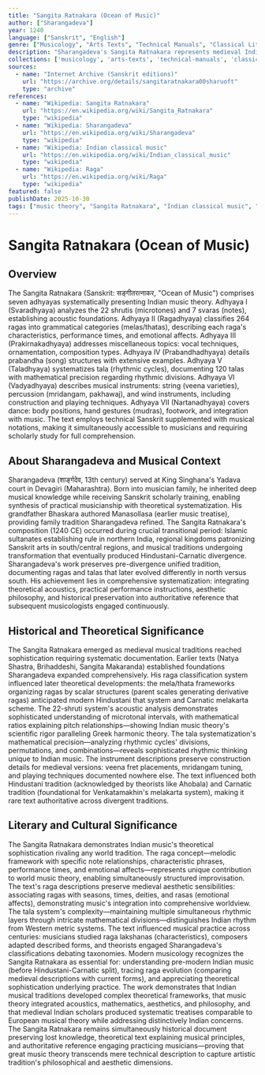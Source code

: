 ```yaml
---
title: "Sangita Ratnakara (Ocean of Music)"
author: ["Sharangadeva"]
year: 1240
language: ["Sanskrit", "English"]
genre: ["Musicology", "Arts Texts", "Technical Manuals", "Classical Literature"]
description: "Sharangadeva's Sangita Ratnakara represents medieval India's most comprehensive treatise on music theory, systematizing Hindustani and Carnatic traditions before their divergence while preserving ancient musical knowledge. Composed in 1240 CE at the Yadava court in Devagiri (modern Daulatabad), this monumental work of seven adhyayas covers: svara (notes) and their microtonal variations (shrutis), raga classification and characteristics, tala (rhythmic cycles), musical instruments, dance, dramaturgy, and performance aesthetics. The text documents 264 ragas (including many now extinct), elaborate tala systems, and instrument construction/playing techniques for veena, mridangam, and others. Beyond technical instruction, Sharangadeva presents sophisticated aesthetic philosophy: rasa theory applied to music, performer-audience relationship, and music's spiritual dimensions. The work influenced both Hindustani and Carnatic traditions, serving as authoritative reference for later musicologists while preserving pre-Islamic invasion musical practices. This treatise demonstrates Indian music's theoretical sophistication rivaling any world tradition."
collections: ['musicology', 'arts-texts', 'technical-manuals', 'classical-literature', 'medieval-india']
sources:
  - name: "Internet Archive (Sanskrit editions)"
    url: "https://archive.org/details/sangitaratnakara00sharuoft"
    type: "archive"
references:
  - name: "Wikipedia: Sangita Ratnakara"
    url: "https://en.wikipedia.org/wiki/Sangita_Ratnakara"
    type: "wikipedia"
  - name: "Wikipedia: Sharangadeva"
    url: "https://en.wikipedia.org/wiki/Sharangadeva"
    type: "wikipedia"
  - name: "Wikipedia: Indian classical music"
    url: "https://en.wikipedia.org/wiki/Indian_classical_music"
    type: "wikipedia"
  - name: "Wikipedia: Raga"
    url: "https://en.wikipedia.org/wiki/Raga"
    type: "wikipedia"
featured: false
publishDate: 2025-10-30
tags: ["music theory", "Sangita Ratnakara", "Indian classical music", "raga", "tala", "medieval India", "musicology", "Sharangadeva", "Hindustani", "Carnatic", "public domain"]
---
```


# Sangita Ratnakara (Ocean of Music)

## Overview

The Sangita Ratnakara (Sanskrit: सङ्गीतरत्नाकर, "Ocean of Music") comprises seven adhyayas systematically presenting Indian music theory. Adhyaya I (Svaradhyaya) analyzes the 22 shrutis (microtones) and 7 svaras (notes), establishing acoustic foundations. Adhyaya II (Ragadhyaya) classifies 264 ragas into grammatical categories (melas/thatas), describing each raga's characteristics, performance times, and emotional affects. Adhyaya III (Prakirnakadhyaya) addresses miscellaneous topics: vocal techniques, ornamentation, composition types. Adhyaya IV (Prabandhadhyaya) details prabandha (song) structures with extensive examples. Adhyaya V (Taladhyaya) systematizes tala (rhythmic cycles), documenting 120 talas with mathematical precision regarding rhythmic divisions. Adhyaya VI (Vadyadhyaya) describes musical instruments: string (veena varieties), percussion (mridangam, pakhawaj), and wind instruments, including construction and playing techniques. Adhyaya VII (Nartanadhyaya) covers dance: body positions, hand gestures (mudras), footwork, and integration with music. The text employs technical Sanskrit supplemented with musical notations, making it simultaneously accessible to musicians and requiring scholarly study for full comprehension.

## About Sharangadeva and Musical Context

Sharangadeva (शार्ङ्गदेव, 13th century) served at King Singhana's Yadava court in Devagiri (Maharashtra). Born into musician family, he inherited deep musical knowledge while receiving Sanskrit scholarly training, enabling synthesis of practical musicianship with theoretical systematization. His grandfather Bhaskara authored Manasollasa (earlier music treatise), providing family tradition Sharangadeva refined. The Sangita Ratnakara's composition (1240 CE) occurred during crucial transitional period: Islamic sultanates establishing rule in northern India, regional kingdoms patronizing Sanskrit arts in south/central regions, and musical traditions undergoing transformation that eventually produced Hindustani-Carnatic divergence. Sharangadeva's work preserves pre-divergence unified tradition, documenting ragas and talas that later evolved differently in north versus south. His achievement lies in comprehensive systematization: integrating theoretical acoustics, practical performance instructions, aesthetic philosophy, and historical preservation into authoritative reference that subsequent musicologists engaged continuously.

## Historical and Theoretical Significance

The Sangita Ratnakara emerged as medieval musical traditions reached sophistication requiring systematic documentation. Earlier texts (Natya Shastra, Brihaddeshi, Sangita Makaranda) established foundations Sharangadeva expanded comprehensively. His raga classification system influenced later theoretical developments: the mela/thata frameworks organizing ragas by scalar structures (parent scales generating derivative ragas) anticipated modern Hindustani that system and Carnatic melakarta scheme. The 22-shruti system's acoustic analysis demonstrates sophisticated understanding of microtonal intervals, with mathematical ratios explaining pitch relationships—showing Indian music theory's scientific rigor paralleling Greek harmonic theory. The tala systematization's mathematical precision—analyzing rhythmic cycles' divisions, permutations, and combinations—reveals sophisticated rhythmic thinking unique to Indian music. The instrument descriptions preserve construction details for medieval versions: veena fret placements, mridangam tuning, and playing techniques documented nowhere else. The text influenced both Hindustani tradition (acknowledged by theorists like Ahobala) and Carnatic tradition (foundational for Venkatamakhin's melakarta system), making it rare text authoritative across divergent traditions.

## Literary and Cultural Significance

The Sangita Ratnakara demonstrates Indian music's theoretical sophistication rivaling any world tradition. The raga concept—melodic framework with specific note relationships, characteristic phrases, performance times, and emotional affects—represents unique contribution to world music theory, enabling simultaneously structured improvisation. The text's raga descriptions preserve medieval aesthetic sensibilities: associating ragas with seasons, times, deities, and rasas (emotional affects), demonstrating music's integration into comprehensive worldview. The tala system's complexity—maintaining multiple simultaneous rhythmic layers through intricate mathematical divisions—distinguishes Indian rhythm from Western metric systems. The text influenced musical practice across centuries: musicians studied raga lakshanas (characteristics), composers adapted described forms, and theorists engaged Sharangadeva's classifications debating taxonomies. Modern musicology recognizes the Sangita Ratnakara as essential for: understanding pre-modern Indian music (before Hindustani-Carnatic split), tracing raga evolution (comparing medieval descriptions with current forms), and appreciating theoretical sophistication underlying practice. The work demonstrates that Indian musical traditions developed complex theoretical frameworks, that music theory integrated acoustics, mathematics, aesthetics, and philosophy, and that medieval Indian scholars produced systematic treatises comparable to European musical theory while addressing distinctively Indian concerns. The Sangita Ratnakara remains simultaneously historical document preserving lost knowledge, theoretical text explaining musical principles, and authoritative reference engaging practicing musicians—proving that great music theory transcends mere technical description to capture artistic tradition's philosophical and aesthetic dimensions.
